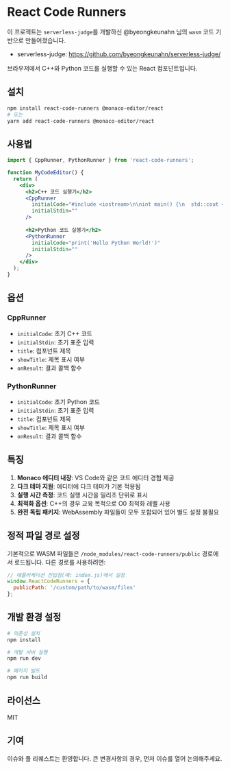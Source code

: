 # React Code Runners

이 프로젝트는 `serverless-judge`를 개발하신 @byeongkeunahn 님의 `wasm` 코드 기반으로 만들어졌습니다.
  - serverless-judge: https://github.com/byeongkeunahn/serverless-judge/

브라우저에서 C++와 Python 코드를 실행할 수 있는 React 컴포넌트입니다.

## 설치

```bash
npm install react-code-runners @monaco-editor/react
# 또는
yarn add react-code-runners @monaco-editor/react
```

## 사용법

```jsx
import { CppRunner, PythonRunner } from 'react-code-runners';

function MyCodeEditor() {
  return (
    <div>
      <h2>C++ 코드 실행기</h2>
      <CppRunner
        initialCode="#include <iostream>\n\nint main() {\n  std::cout << \"Hello World!\" << std::endl;\n  return 0;\n}"
        initialStdin=""
      />
      
      <h2>Python 코드 실행기</h2>
      <PythonRunner
        initialCode="print('Hello Python World!')"
        initialStdin=""
      />
    </div>
  );
}
```

## 옵션

### CppRunner

- `initialCode`: 초기 C++ 코드
- `initialStdin`: 초기 표준 입력
- `title`: 컴포넌트 제목
- `showTitle`: 제목 표시 여부
- `onResult`: 결과 콜백 함수

### PythonRunner

- `initialCode`: 초기 Python 코드
- `initialStdin`: 초기 표준 입력
- `title`: 컴포넌트 제목
- `showTitle`: 제목 표시 여부
- `onResult`: 결과 콜백 함수

## 특징

1. **Monaco 에디터 내장**: VS Code와 같은 코드 에디터 경험 제공
2. **다크 테마 지원**: 에디터에 다크 테마가 기본 적용됨
3. **실행 시간 측정**: 코드 실행 시간을 밀리초 단위로 표시
4. **최적화 옵션**: C++의 경우 교육 목적으로 O0 최적화 레벨 사용
5. **완전 독립 패키지**: WebAssembly 파일들이 모두 포함되어 있어 별도 설정 불필요

## 정적 파일 경로 설정

기본적으로 WASM 파일들은 `/node_modules/react-code-runners/public` 경로에서 로드됩니다. 다른 경로를 사용하려면:

```js
// 애플리케이션 진입점(예: index.js)에서 설정
window.ReactCodeRunners = {
  publicPath: '/custom/path/to/wasm/files'
};
```

## 개발 환경 설정

```bash
# 의존성 설치
npm install

# 개발 서버 실행
npm run dev

# 패키지 빌드
npm run build
```

## 라이선스

MIT

## 기여

이슈와 풀 리퀘스트는 환영합니다. 큰 변경사항의 경우, 먼저 이슈를 열어 논의해주세요. 
